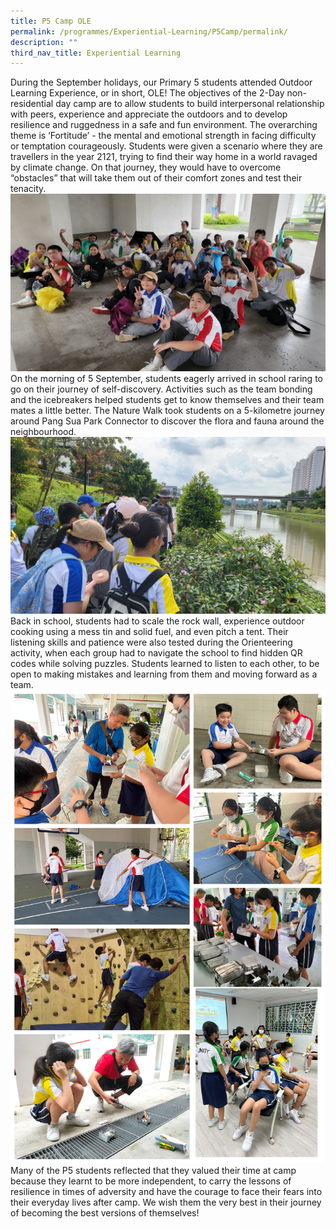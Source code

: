 ```yaml
---
title: P5 Camp OLE
permalink: /programmes/Experiential-Learning/P5Camp/permalink/
description: ""
third_nav_title: Experiential Learning
---
```


During the September holidays, our Primary 5 students attended Outdoor Learning Experience, or in short, OLE! The objectives of the 2-Day non-residential day camp are to allow students to build interpersonal relationship with peers, experience and appreciate the outdoors and to develop resilience and ruggedness in a safe and fun environment. The overarching theme is ‘Fortitude’ - the mental and emotional strength in facing difficulty or temptation courageously. Students were given a scenario where they are travellers in the year 2121, trying to find their way home in a world ravaged by climate change. On that journey, they would have to overcome “obstacles” that will take them out of their comfort zones and test their tenacity.
![](/images/Programmes/2022/Experiential%20Learning/2022%20P5%20Camp-2.jpg)
On the morning of 5 September, students eagerly arrived in school raring to go on their journey of self-discovery. Activities such as the team bonding and the icebreakers helped students get to know themselves and their team mates a little better. The Nature Walk took students on a 5-kilometre journey around Pang Sua Park Connector to discover the flora and fauna around the neighbourhood.
![](/images/Programmes/2022/Experiential%20Learning/2002%20P5%20Camp-1.jpg)
Back in school, students had to scale the rock wall, experience outdoor cooking using a mess tin and solid fuel, and even pitch a tent. Their listening skills and patience were also tested during the Orienteering activity, when each group had to navigate the school to find hidden QR codes while solving puzzles. Students learned to listen to each other, to be open to making mistakes and learning from them and moving forward as a team.
![](/images/Programmes/2022/Experiential%20Learning/2022%20P5%20Camp-3.jpg)
Many of the P5 students reflected that they valued their time at camp because they learnt to be more independent, to carry the lessons of resilience in times of adversity and have the courage to face their fears into their everyday lives after camp. We wish them the very best in their journey of becoming the best versions of themselves!